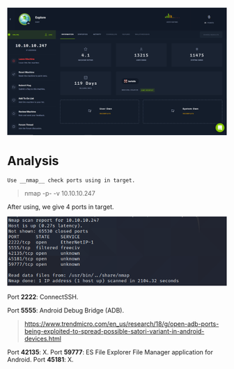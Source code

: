 ![alt](https://github.com/haojames/HackTheBox/blob/main/Exlore/image/Challenge.PNG)

# Analysis
	Use __nmap__ check ports using in target.
> nmap -p- -v  10.10.10.247

After using, we give 4 ports in target.

![alt](https://github.com/haojames/HackTheBox/blob/main/Exlore/image/NMAP_CHECK_PORT.PNG)

Port **2222**: ConnectSSH.

Port **5555**: Android Debug Bridge (ADB).

> https://www.trendmicro.com/en_us/research/18/g/open-adb-ports-being-exploited-to-spread-possible-satori-variant-in-android-devices.html

Port **42135**: X.
Port **59777**: ES File Explorer File Manager application for Android.
Port **45181**: X.